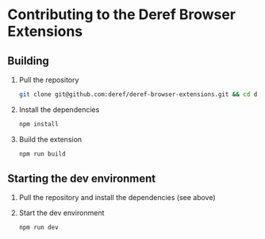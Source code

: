 # Contributing to the Deref Browser Extensions

## Building

1. Pull the repository
   ```bash
   git clone git@github.com:deref/deref-browser-extensions.git && cd deref-browser-extensions
   ```

2. Install the dependencies
   ```bash
   npm install
   ```

3. Build the extension
   ```bash
   npm run build
   ```

## Starting the dev environment

1. Pull the repository and install the dependencies (see above)

2. Start the dev environment
   ```bash
   npm run dev
   ```
